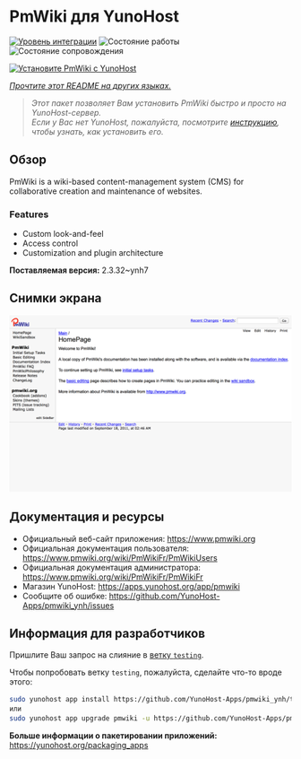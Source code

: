<!--
Важно: этот README был автоматически сгенерирован <https://github.com/YunoHost/apps/tree/master/tools/readme_generator>
Он НЕ ДОЛЖЕН редактироваться вручную.
-->

# PmWiki для YunoHost

[![Уровень интеграции](https://dash.yunohost.org/integration/pmwiki.svg)](https://ci-apps.yunohost.org/ci/apps/pmwiki/) ![Состояние работы](https://ci-apps.yunohost.org/ci/badges/pmwiki.status.svg) ![Состояние сопровождения](https://ci-apps.yunohost.org/ci/badges/pmwiki.maintain.svg)

[![Установите PmWiki с YunoHost](https://install-app.yunohost.org/install-with-yunohost.svg)](https://install-app.yunohost.org/?app=pmwiki)

*[Прочтите этот README на других языках.](./ALL_README.md)*

> *Этот пакет позволяет Вам установить PmWiki быстро и просто на YunoHost-сервер.*  
> *Если у Вас нет YunoHost, пожалуйста, посмотрите [инструкцию](https://yunohost.org/install), чтобы узнать, как установить его.*

## Обзор

PmWiki is a wiki-based content-management system (CMS) for collaborative creation and maintenance of websites. 

### Features

- Custom look-and-feel
- Access control
- Customization and plugin architecture

**Поставляемая версия:** 2.3.32~ynh7

## Снимки экрана

![Снимок экрана PmWiki](./doc/screenshots/pmwiki.png)

## Документация и ресурсы

- Официальный веб-сайт приложения: <https://www.pmwiki.org>
- Официальная документация пользователя: <https://www.pmwiki.org/wiki/PmWikiFr/PmWikiUsers>
- Официальная документация администратора: <https://www.pmwiki.org/wiki/PmWikiFr/PmWikiFr>
- Магазин YunoHost: <https://apps.yunohost.org/app/pmwiki>
- Сообщите об ошибке: <https://github.com/YunoHost-Apps/pmwiki_ynh/issues>

## Информация для разработчиков

Пришлите Ваш запрос на слияние в [ветку `testing`](https://github.com/YunoHost-Apps/pmwiki_ynh/tree/testing).

Чтобы попробовать ветку `testing`, пожалуйста, сделайте что-то вроде этого:

```bash
sudo yunohost app install https://github.com/YunoHost-Apps/pmwiki_ynh/tree/testing --debug
или
sudo yunohost app upgrade pmwiki -u https://github.com/YunoHost-Apps/pmwiki_ynh/tree/testing --debug
```

**Больше информации о пакетировании приложений:** <https://yunohost.org/packaging_apps>
